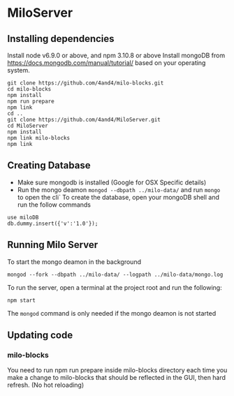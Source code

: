 # MiloServer

## Installing dependencies

Install node v6.9.0 or above, and npm 3.10.8 or above
Install mongoDB from https://docs.mongodb.com/manual/tutorial/ based on your operating system.

```
git clone https://github.com/4and4/milo-blocks.git
cd milo-blocks
npm install
npm run prepare
npm link
cd ..
git clone https://github.com/4and4/MiloServer.git
cd MiloServer
npm install
npm link milo-blocks
npm link
```
## Creating Database

* Make sure mongodb is installed (Google for OSX Specific details)
* Run the mongo deamon `mongod --dbpath ../milo-data/` and run `mongo` to open the cli`
To create the database, open your mongoDB shell and run the follow commands
```
use miloDB
db.dummy.insert({'v':'1.0'});
```

## Running Milo Server

To start the mongo deamon in the background
```
mongod --fork --dbpath ../milo-data/ --logpath ../milo-data/mongo.log
```
To run the server, open a terminal at the project root and run the following:
```
npm start
```
The `mongod` command is only needed if the mongo deamon is not started

## Updating code

### milo-blocks
You need to run npm run prepare inside milo-blocks directory each time you make a change to milo-blocks that should be reflected in the GUI, then hard refresh. (No hot reloading)
